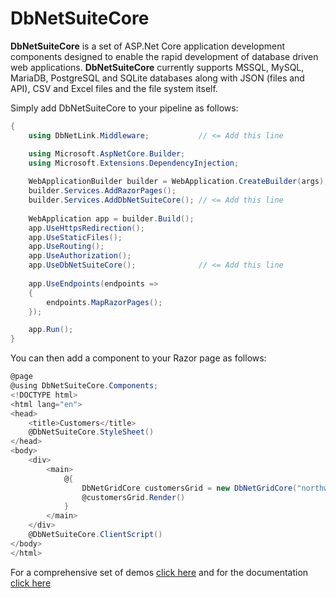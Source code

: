 
# DbNetSuiteCore

**DbNetSuiteCore** is a set of ASP.Net Core application development components designed to enable the rapid development of database driven web applications. **DbNetSuiteCore** currently supports MSSQL, MySQL, MariaDB, PostgreSQL and SQLite databases along with JSON (files and API), CSV and Excel files and the file system itself.

Simply add DbNetSuiteCore to your pipeline as follows:
```c#
{
    using DbNetLink.Middleware;           // <= Add this line

    using Microsoft.AspNetCore.Builder;
    using Microsoft.Extensions.DependencyInjection;
    
    WebApplicationBuilder builder = WebApplication.CreateBuilder(args);
    builder.Services.AddRazorPages();
    builder.Services.AddDbNetSuiteCore(); // <= Add this line
    
    WebApplication app = builder.Build();
    app.UseHttpsRedirection();
    app.UseStaticFiles();
    app.UseRouting();
    app.UseAuthorization();
    app.UseDbNetSuiteCore();              // <= Add this line
       
    app.UseEndpoints(endpoints =>
    {
	    endpoints.MapRazorPages();
    });

    app.Run();
}
```
You can then add a component to your Razor page as follows:
```c#
@page
@using DbNetSuiteCore.Components;
<!DOCTYPE html>
<html lang="en">
<head>
    <title>Customers</title>
    @DbNetSuiteCore.StyleSheet()
</head>
<body>
    <div>
        <main>
            @{
                DbNetGridCore customersGrid = new DbNetGridCore("northwind","customers");
                @customersGrid.Render()
            }
        </main>
    </div>
    @DbNetSuiteCore.ClientScript()
</body>
</html>
```
For a comprehensive set of demos [click here](https://www.dbnetsuitecore.com/) and for the documentation  [click here](https://dbnetsuitecore.z35.web.core.windows.net/) 